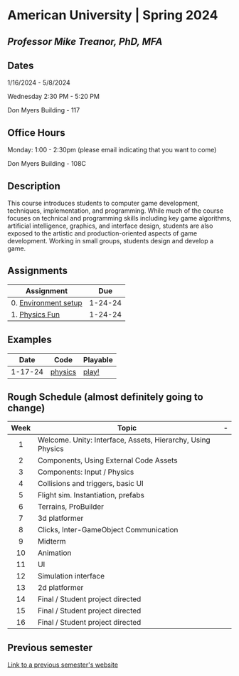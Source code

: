 # American University | Spring 2024
## *Professor Mike Treanor, PhD, MFA*

## Dates
1/16/2024 - 5/8/2024

Wednesday 2:30 PM - 5:20 PM

Don Myers Building - 117

## Office Hours

Monday: 1:00 - 2:30pm (please email indicating that you want to come)

Don Myers Building - 108C

## Description
This course introduces students to computer game development, techniques, implementation, and programming. While much of the course focuses on technical and programming skills including key game algorithms, artificial intelligence, graphics, and interface design, students are also exposed to the artistic and production-oriented aspects of game development. Working in small groups, students design and develop a game.

<!-- ![The test image](images/test.png) -->

<!-- <img src="./images/test.png" width="100"> -->

## Assignments

| Assignment | Due |
| --- | --- |
| 0. [Environment setup](./assignments/setup.html) | 1-24-24 |
| 1. [Physics Fun](./assignments/physics.html) | 1-24-24 |

## Examples
| Date | Code | Playable |
| --- | --- | --- |
| 1-17-24 | [physics](./examples/physics/assets) | [play!](./games/physics) |

## Rough Schedule (almost definitely going to change)

| Week | Topic | - |
| :---: | --- | --- |
| 1 | Welcome. Unity: Interface, Assets, Hierarchy, Using Physics |  |
| 2 | Components, Using External Code Assets |  |
| 3 | Components: Input / Physics |  |
| 4 | Collisions and triggers, basic UI |  |
| 5 | Flight sim. Instantiation, prefabs |  |
| 6 | Terrains, ProBuilder |  |
| 7 | 3d platformer |  |
| 8 | Clicks, Inter-GameObject Communication |  |
| 9 | Midterm |  |
| 10 | Animation |  |
| 11 | UI |  |
| 12 | Simulation interface |  |
| 13 | 2d platformer |  |
| 14 | Final / Student project directed | |
| 15 | Final / Student project directed | |
| 16 | Final / Student project directed | |

## Previous semester
[Link to a previous semester's website](http://mtreanor.com/game615-spring2023/web/)